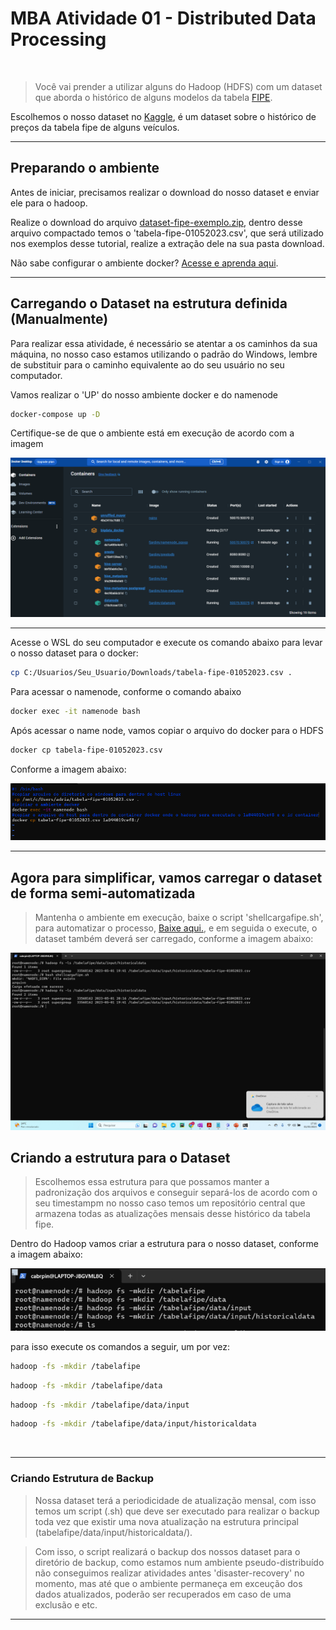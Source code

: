 # MBA Atividade 01 - Distributed Data Processing 
<br/>

> Você vai prender a utilizar alguns do Hadoop (HDFS) com um dataset que aborda o histórico de alguns modelos da tabela [FIPE](https://veiculos.fipe.org.br/).

Escolhemos o nosso dataset no [Kaggle](https://www.kaggle.com/), é um dataset sobre o histórico de preços da tabela fipe de alguns veículos.


<hr>


## Preparando o ambiente 

Antes de iniciar, precisamos realizar o download do nosso dataset e enviar ele para o hadoop. 

Realize o download do arquivo [dataset-fipe-exemplo.zip](https://github.com/CleitonDsd/exe01_distributed_data_processing_mba/raw/main/dataset-fipe-exemplo.zip), dentro desse arquivo compactado temos o 'tabela-fipe-01052023.csv', que será utilizado nos exemplos desse tutorial, realize a extração dele na sua pasta download.


Não sabe configurar o ambiente docker? [Acesse e aprenda aqui](https://github.com/fabiogjardim/bigdata_docker).



<hr/>

## Carregando o Dataset na estrutura definida (Manualmente)

Para realizar essa atividade, é necessário se atentar a os caminhos da sua máquina, no nosso caso estamos utilizando o padrão do Windows, lembre de substituir para o caminho equivalente ao do seu usuário no seu computador.

Vamos realizar o 'UP' do nosso ambiente docker e do namenode

```sh
docker-compose up -D 
```

Certifique-se de que o ambiente está em execução de acordo com a imagem 

![](./ambiente-em-execucao.png)

<hr>


Acesse o WSL do seu computador e execute os comando abaixo para levar o nosso dataset para o docker:

```sh
cp C:/Usuarios/Seu_Usuario/Downloads/tabela-fipe-01052023.csv .
```

Para acessar o namenode, conforme o comando abaixo

```sh
docker exec -it namenode bash
```

Após acessar o name node, vamos copiar o arquivo do docker para o HDFS

```sh
docker cp tabela-fipe-01052023.csv
```

Conforme a imagem abaixo: 

![](./carregando-dataset-para-ambiente.PNG)



<hr/>

## Agora para simplificar, vamos carregar o dataset de forma semi-automatizada

> Mantenha o ambiente em execução, baixe o script 'shellcargafipe.sh', para automatizar o processo, [Baixe aqui.]([scripts/shellcargafipe.sh](https://github.com/CleitonDsd/exe01_distributed_data_processing_mba/blob/main/scripts/shellcargafipe.sh)), e em seguida o execute, o dataset também deverá ser carregado, conforme a imagem abaixo: 

![](./executando-script.png)



## Criando a estrutura para o Dataset

> Escolhemos essa estrutura para que possamos manter a padronização dos arquivos e conseguir separá-los de acordo com o seu timestampm no nosso caso temos um repositório central que armazena todas as atualizações mensais desse histórico da tabela fipe.

Dentro do Hadoop vamos criar a estrutura para o nosso dataset, conforme a imagem abaixo: 

![](./criando_estrutura_pastas.PNG)

para isso execute os comandos a seguir, um por vez:

```sh
hadoop -fs -mkdir /tabelafipe
```
```sh
hadoop -fs -mkdir /tabelafipe/data

```
```sh
hadoop -fs -mkdir /tabelafipe/data/input

```
```sh
hadoop -fs -mkdir /tabelafipe/data/input/historicaldata

```
<br>
<hr>

### Criando Estrutura de Backup

> Nossa dataset terá a periodicidade de atualização mensal, com isso temos um script (.sh) que deve ser executado para realizar o backup toda vez que existir uma nova atualização na estrutura principal (tabelafipe/data/input/historicaldata/). 

> Com isso, o script realizará o backup dos nossos dataset para o diretório de backup, como estamos num ambiente pseudo-distribuído não conseguimos realizar atividades antes 'disaster-recovery' no momento, mas até que o ambiente permaneça em exceução dos dados atualizados, poderão ser recuperados em caso de uma exclusão e etc. 






<hr>







